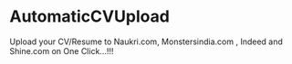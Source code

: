 # AutomaticCVUpload
Upload your CV/Resume to Naukri.com, Monstersindia.com , Indeed and Shine.com on One Click...!!!
